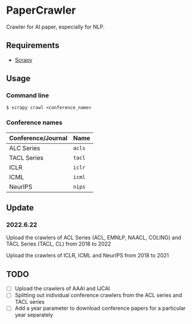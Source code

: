 # PaperCrawler

Crawler for AI paper, especially for NLP.

## Requirements

- [Scrapy](https://scrapy.org/)

## Usage

### Command line

```
$ scrapy crawl <conference_name>
```

### Conference names
| Conference/Journal      | Name |
| ----------- | ----------- |
| ALC Series    | `acls`    |
| TACL Series   | `tacl`    |
| ICLR          | `iclr`    |
| ICML          | `icml`    |
| NeurIPS       | `nips`    |

## Update

### 2022.6.22

Upload the crawlers of ACL Series (ACL, EMNLP, NAACL, COLING) and TACL Series (TACL, CL) from 2018 to 2022

Upload the crawlers of ICLR, ICML and NeurIPS from 2018 to 2021

## TODO

- [ ] Upload the crawlers of AAAI and IJCAI
- [ ] Splitting out individual conference crawlers from the ACL series and TACL series
- [ ] Add a year parameter to download conference papers for a particular year separately
